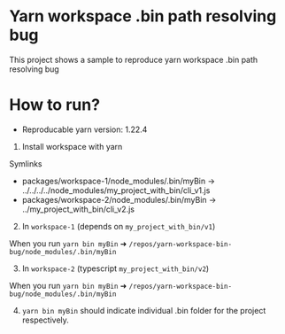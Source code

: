 # Yarn workspace .bin path resolving bug

This project shows a sample to reproduce yarn workspace .bin path resolving bug

# How to run?

- Reproducable yarn version: 1.22.4

1. Install workspace with yarn

Symlinks
* packages/workspace-1/node_modules/.bin/myBin -> ../../../../node_modules/my_project_with_bin/cli_v1.js
* packages/workspace-2/node_modules/.bin/myBin -> ../my_project_with_bin/cli_v2.js

2. In `workspace-1` (depends on `my_project_with_bin/v1`)

When you run `yarn bin myBin`
➜ `/repos/yarn-workspace-bin-bug/node_modules/.bin/myBin`

3. In `workspace-2` (typescript `my_project_with_bin/v2`)

When you run `yarn bin myBin`
➜ `/repos/yarn-workspace-bin-bug/node_modules/.bin/myBin`

4. `yarn bin myBin` should indicate individual .bin folder for the project respectively.
